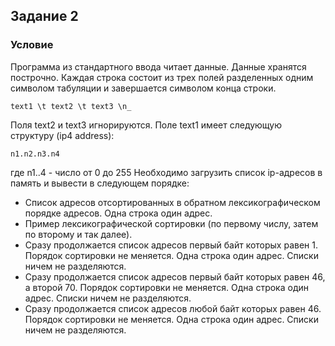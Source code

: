Задание 2 
---------
### Условие

Программа из стандартного ввода читает данные. Данные хранятся построчно. Каждая строка состоит из трех полей разделенных одним символом табуляции и завершается символом конца строки.

    text1 \t text2 \t text3 \n_

Поля text2 и text3 игнорируются. Поле text1 имеет следующую структуру (ip4 address):

    n1.n2.n3.n4

где n1..4 - число от 0 до 255
Необходимо загрузить список ip-адресов в память и вывести в следующем порядке:
+ Список адресов отсортированных в обратном лексикографическом порядке адресов. Одна строка один адрес.
+ Пример лексикографической сортировки (по первому числу, затем по второму и так далее).
+ Сразу продолжается список адресов первый байт которых равен 1. Порядок сортировки не меняется. Одна строка один адрес. Списки ничем не разделяются.
+ Сразу продолжается список адресов первый байт которых равен 46, а второй 70. Порядок сортировки не меняется. Одна строка один адрес. Списки ничем не разделяются.
+ Сразу продолжается список адресов любой байт которых равен 46. Порядок сортировки не меняется. Одна строка один адрес. Списки ничем не разделяются.

